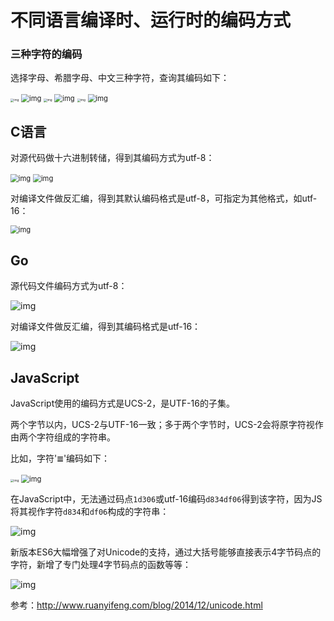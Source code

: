 # 不同语言编译时、运行时的编码方式



### 三种字符的编码

选择字母、希腊字母、中文三种字符，查询其编码如下：

<img src="https://cdn.nlark.com/yuque/0/2021/png/518073/1630139469462-fc7155ec-b046-4c31-815b-689ee82eca3c.png" alt="img" style="zoom: 33%;" />

<img src="https://cdn.nlark.com/yuque/0/2021/png/518073/1630139476030-df8fa423-4484-4ce3-b317-22766b87cff7.png" alt="img" style="zoom: 80%;" />

<img src="https://cdn.nlark.com/yuque/0/2021/png/518073/1630139501316-19ca8363-c674-4b97-93dc-7ff3fd624dcf.png" alt="img" style="zoom: 33%;" />

<img src="https://cdn.nlark.com/yuque/0/2021/png/518073/1630139507233-eebefb29-6116-46aa-a584-ddc66970d3ff.png" alt="img" style="zoom:80%;" />

<img src="https://cdn.nlark.com/yuque/0/2021/png/518073/1630139483665-51bc34b7-f241-430a-aca9-4a1053967a7c.png" alt="img" style="zoom: 33%;" />

<img src="https://cdn.nlark.com/yuque/0/2021/png/518073/1630139490131-f3abb148-a26c-47b6-b739-3b1781b107bf.png" alt="img" style="zoom:80%;" />

## C语言

对源代码做十六进制转储，得到其编码方式为utf-8：

<img src="https://cdn.nlark.com/yuque/0/2021/png/518073/1630227028150-a251d2ea-3571-476d-a7df-55be7f5c0396.png" alt="img" style="zoom: 80%;" />

<img src="https://cdn.nlark.com/yuque/0/2021/png/518073/1630379080527-25233996-63c6-4198-bd55-3439216e454d.png" alt="img" style="zoom:80%;" />

对编译文件做反汇编，得到其默认编码格式是utf-8，可指定为其他格式，如utf-16：

<img src="https://cdn.nlark.com/yuque/0/2021/png/518073/1630386566938-d55f1f1a-8aef-4abb-8dce-ed57901035bf.png" alt="img" style="zoom:80%;" />

## Go

源代码文件编码方式为utf-8：

<img src="https://cdn.nlark.com/yuque/0/2021/png/518073/1630378813454-a2d93a91-3f66-49b3-ba98-835428b50cf1.png" alt="img"  />

对编译文件做反汇编，得到其编码格式是utf-16：

<img src="https://cdn.nlark.com/yuque/0/2021/png/518073/1630314162084-e3c6ba0b-3437-4cd4-bfb2-76de298c6249.png" alt="img"  />

## JavaScript

JavaScript使用的编码方式是UCS-2，是UTF-16的子集。

两个字节以内，UCS-2与UTF-16一致；多于两个字节时，UCS-2会将原字符视作由两个字符组成的字符串。

比如，字符'`𝌆`'编码如下：

<img src="https://cdn.nlark.com/yuque/0/2021/png/518073/1630386834838-15d890c1-21cd-4cba-b8e8-3713ee1f32bc.png" alt="img" style="zoom:33%;" />

<img src="https://cdn.nlark.com/yuque/0/2021/png/518073/1630386848732-0905d867-dfd7-4011-894a-16cf42af9378.png" alt="img" style="zoom: 80%;" />

在JavaScript中，无法通过码点`1d306`或utf-16编码`d834df06`得到该字符，因为JS将其视作字符`d834`和`df06`构成的字符串：

![img](https://cdn.nlark.com/yuque/0/2021/png/518073/1630387057031-95afeab7-ccb4-4bba-b3d5-b6e9f73d4780.png)

新版本ES6大幅增强了对Unicode的支持，通过大括号能够直接表示4字节码点的字符，新增了专门处理4字节码点的函数等等：

![img](https://cdn.nlark.com/yuque/0/2021/png/518073/1630387202979-f6883806-0d88-4d69-b9d7-b557a58488e3.png)



参考：http://www.ruanyifeng.com/blog/2014/12/unicode.html